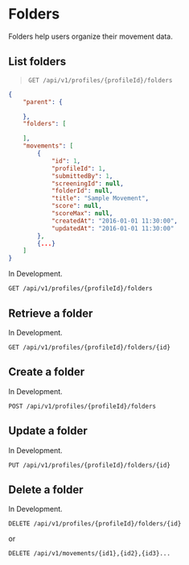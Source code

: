 # Folders

Folders help users organize their movement data.

## List folders

> `GET /api/v1/profiles/{profileId}/folders`

```json
{
    "parent": {

    },
    "folders": [

    ],
    "movements": [
        {
            "id": ​1,
            "profileId": ​1,
            "submittedBy": ​1,
            "screeningId": null,
            "folderId": null,
            "title": "Sample Movement",
            "score": null,
            "scoreMax": null,
            "createdAt": "2016-01-01 11:30:00",
            "updatedAt": "2016-01-01 11:30:00"
        },
        {...}
    ]
}
```

<aside class="warning">
In Development.
</aside>

`GET /api/v1/profiles/{profileId}/folders`

## Retrieve a folder

<aside class="warning">
In Development.
</aside>

`GET /api/v1/profiles/{profileId}/folders/{id}`

## Create a folder

<aside class="warning">
In Development.
</aside>

`POST /api/v1/profiles/{profileId}/folders`

## Update a folder

<aside class="warning">
In Development.
</aside>

`PUT /api/v1/profiles/{profileId}/folders/{id}`

## Delete a folder

<aside class="warning">
In Development.
</aside>

`DELETE /api/v1/profiles/{profileId}/folders/{id}`

or

`DELETE /api/v1/movements/{id1},{id2},{id3}...`
